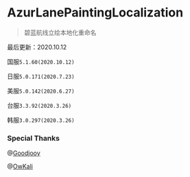 # AzurLanePaintingLocalization

> 碧蓝航线立绘本地化重命名

最后更新：2020.10.12

国服`5.1.60(2020.10.12)`

日服`5.0.171(2020.7.23)`

美服`5.0.142(2020.6.27)`

台服`3.3.92(2020.3.26)`

韩服`3.0.297(2020.3.26)`





### Special Thanks

@[Goodjooy](https://github.com/azurlane-doujin/AzurLanePaintingExtract-v1.0/commits?author=Goodjooy)

@[OwKali](https://github.com/OwKali)